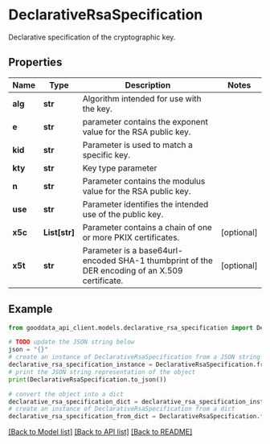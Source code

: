 # DeclarativeRsaSpecification

Declarative specification of the cryptographic key.

## Properties

Name | Type | Description | Notes
------------ | ------------- | ------------- | -------------
**alg** | **str** | Algorithm intended for use with the key. | 
**e** | **str** | parameter contains the exponent value for the RSA public key. | 
**kid** | **str** | Parameter is used to match a specific key. | 
**kty** | **str** | Key type parameter | 
**n** | **str** | Parameter contains the modulus value for the RSA public key. | 
**use** | **str** | Parameter identifies the intended use of the public key. | 
**x5c** | **List[str]** | Parameter contains a chain of one or more PKIX certificates. | [optional] 
**x5t** | **str** | Parameter is a base64url-encoded SHA-1 thumbprint of the DER encoding of an X.509 certificate. | [optional] 

## Example

```python
from gooddata_api_client.models.declarative_rsa_specification import DeclarativeRsaSpecification

# TODO update the JSON string below
json = "{}"
# create an instance of DeclarativeRsaSpecification from a JSON string
declarative_rsa_specification_instance = DeclarativeRsaSpecification.from_json(json)
# print the JSON string representation of the object
print(DeclarativeRsaSpecification.to_json())

# convert the object into a dict
declarative_rsa_specification_dict = declarative_rsa_specification_instance.to_dict()
# create an instance of DeclarativeRsaSpecification from a dict
declarative_rsa_specification_from_dict = DeclarativeRsaSpecification.from_dict(declarative_rsa_specification_dict)
```
[[Back to Model list]](../README.md#documentation-for-models) [[Back to API list]](../README.md#documentation-for-api-endpoints) [[Back to README]](../README.md)


